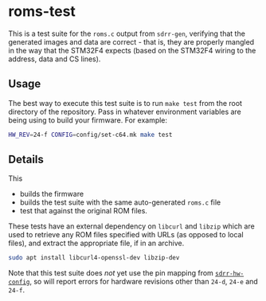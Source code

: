 # roms-test

This is a test suite for the `roms.c` output from `sdrr-gen`, verifying that the generated images and data are correct - that is, they are properly mangled in the way that the STM32F4 expects (based on the STM32F4 wiring to the address, data and CS lines).

## Usage

The best way to execute this test suite is to run `make test` from the root directory of the repository.  Pass in whatever environment variables are being using to build your firmware.  For example:

```bash
HW_REV=24-f CONFIG=config/set-c64.mk make test
```

## Details

This

- builds the firmware
- builds the test suite with the same auto-generated `roms.c` file
- test that against the original ROM files.

These tests have an external dependency on `libcurl` and `libzip` which are used to retrieve any ROM files specified with URLs (as opposed to local files), and extract the appropriate file, if in an archive.

```bash
sudo apt install libcurl4-openssl-dev libzip-dev
```

Note that this test suite does _not_ yet use the pin mapping from [`sdrr-hw-config`](/sdrr-hw-config/README.md), so will report errors for hardware revisions other than `24-d`, `24-e` and `24-f`.
